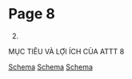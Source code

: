 # Page 8

2.
MỤC TIÊU VÀ LỢI ÍCH CỦA ATTT
8

[Schema](page_8_img_0.png)
[Schema](page_8_img_1.png)
[Schema](page_8_img_2.png)
